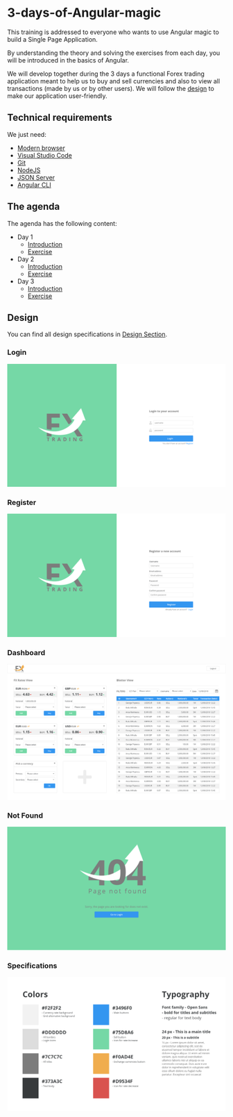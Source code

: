 # 3-days-of-Angular-magic

This training is addressed to everyone who wants to use Angular magic to build a Single Page Application.

By understanding the theory and solving the exercises from each day, you will be introduced in the basics of Angular.

We will develop together during the 3 days a functional Forex trading application meant to help us to buy and sell currencies and also to view all transactions (made by us or by other users). We will follow the [design](#design) to make our application user-friendly.

## Technical requirements

We just need:

- [Modern browser](https://browsehappy.com/)
- [Visual Studio Code](https://code.visualstudio.com/Download)
- [Git](https://git-scm.com/download/win)
- [NodeJS](https://nodejs.org/en/)
- [JSON Server](https://github.com/typicode/json-server)
- [Angular CLI](https://github.com/angular/angular-cli)

## The agenda

The agenda has the following content:

- Day 1
  - [Introduction](Day-1/Theory/README.md)
  - [Exercise](Day-1/Exercise/README.md)
- Day 2
  - [Introduction](Day-2/Theory/README.md)
  - [Exercise](Day-2/Exercise/README.md)
- Day 3
  - [Introduction](Day-3/Theory/README.md)
  - [Exercise](Day-3/Exercise/README.md)

## Design

You can find all design specifications in
[Design Section](Design/README.md).

### Login

![Login](Design/img/Login-VD.png "Login")

### Register

![Register](Design/img/Register-VD.png "Register")

### Dashboard

![Dashboard](Design/img/Dashboard-VD.png "Dashboard")

### Not Found

![Not Found](Design/img/404.png "Not Found")

### Specifications

![Specifications](Design/img/Assets-VD.png "Specifications")
